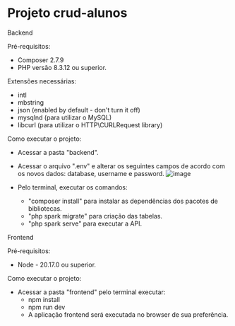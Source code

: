 ﻿# Projeto crud-alunos

Backend

Pré-requisitos:
- Composer 2.7.9
- PHP versão 8.3.12 ou superior.

Extensões necessárias:
- intl
- mbstring
- json (enabled by default - don't turn it off)
- mysqlnd (para utilizar o MySQL)
- libcurl (para utilizar o HTTP\CURLRequest library)

Como executar o projeto:
- Acessar a pasta "backend".
- Acessar o arquivo ".env" e alterar os seguintes campos de acordo com os novos dados: database, username e password.
![image](https://github.com/user-attachments/assets/2821788f-e020-4280-bf97-e9c4d2c53a23)

- Pelo terminal, executar os comandos:
  - "composer install" para instalar as dependências dos pacotes de bibliotecas.
  - "php spark migrate" para criação das tabelas.
  - "php spark serve" para executar a API.


Frontend

Pré-requisitos:
- Node - 20.17.0 ou superior.

Como executar o projeto:
- Acessar a pasta "frontend" pelo terminal executar:
  - npm install
  - npm run dev
  - A aplicação frontend será executada no browser de sua preferência.
